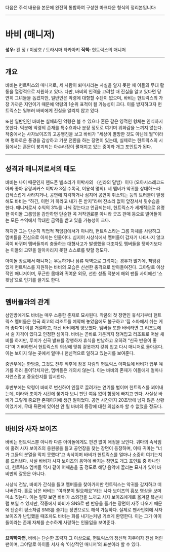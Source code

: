 다음은 주석 내용을 본문에 완전히 통합하여 구성한 마크다운 형식의 정리본입니다:

---

# 바비 (매니저)

**성우:** 켄 정 / 이상호 / 토라시마 타카아키
**직책:** 헌트릭스의 매니저

---

## 개요

바비는 헌트릭스의 매니저로, 세 사람이 퇴마사라는 사실을 알지 못한 채 이들의 무대 활동을 열정적으로 지원하고 있다. 다만, 바비의 인격을 고려할 때 진실을 알고 있다면 당연히 그녀들을 돕겠지만, 일반인은 악령에 대항할 수단이 없으며, 바비는 헌트릭스의 가장 가까운 지인이기 때문에 악령의 1순위 표적이 될 가능성이 크다. 이를 방지하고자 헌트릭스는 일부러 바비에게 진실을 알리지 않고 있다.

또한 일반인인 바비는 실체화된 악령은 볼 수 있으나 혼문 같은 영적인 형체는 인식하지 못한다. 덕분에 악령의 존재를 특수효과나 분장 정도로 여기며 위화감을 느끼지 않는다. 작중에서는 사자보이즈의 고공행진을 보고 바비가 "세상이 멸망한 것도 아닌데 뭘"이라며 평화로운 풍경을 감상하고 기분 전환을 하는 장면이 있는데, 실제로는 헌트릭스의 시점에서는 혼문이 붕괴되는 아수라장이 펼쳐지고 있는 중이라 개그 포인트가 된다.

---

## 성격과 매니저로서의 태도

바비는 나이 때문인지 핸드폰 벨소리가 이박사의 〈신라의 달밤〉이다 (오아시스레코드 아싸 좋아 유랑써커스 이박사 3집 수록곡, 이용석 명의). 세 멤버가 악귀를 상대하느라 갑작스럽게 사라지거나, 공연에 지각하거나 심지어 공연이 취소되는 등의 트러블이 발생해도 바비는 “하긴, 이런 거 하라고 내가 돈 받지”라며 잔소리 없이 앞장서서 뒷수습을 한다. 매니저로서 수익의 3%를 나눠 갖는다고 언급되는데, 헌트릭스가 세계적으로 유명한 아이돌 그룹임을 감안하면 단순한 곡 저작권료뿐 아니라 굿즈 판매 등으로 벌어들이는 모든 수익에서 막대한 금액을 받고 있을 가능성이 크다.

하지만 그는 단순히 직업적 책임감에서가 아니라, 헌트릭스라는 그룹 자체를 사랑하고 멤버들을 진심으로 아끼는 인물이다. 심지어 시상식에서 멤버들이 갑자기 나타나지 않고 곡이 바뀌며 멤버들끼리 충돌하는 대형사고가 발생했을 때조차도 멤버들을 탓하기보다는 이들의 고민을 알아차리지 못한 스스로를 탓할 정도다.

아이돌 장르에서 매니저는 무능하거나 삼류 악역으로 그려지는 경우가 많기에, 책임감 있게 헌트릭스를 지원하는 바비의 모습은 신선한 충격으로 받아들여진다. 그야말로 이상적인 매니저이며, 푸근한 몸매와 귀여운 외모, 선한 성품 덕분에 해외 팬들 사이에선 ‘스윗남’으로 인기를 끌기도 한다.

---

## 멤버들과의 관계

삼인방에게도 바비는 매우 소중한 존재로 묘사된다. 작품의 첫 장면인 휴식기부터 헌트릭스 멤버들은 한국 최고의 리조트를 예약해 놓았음에도 불구하고 ‘집 소파에서 쉬는 게 더 좋다’며 이를 거절하고, 대신 바비에게 양보했다. 멤버들 또한 바비라면 그 리조트에서 쉴 자격이 있다고 인정한 셈이다. 바비는 곧바로 가운까지 챙겨입고 리조트로 떠날 채비를 하지만, 루미가 신곡 발표를 강행하자 휴식을 반납하고 오히려 “신곡 반응이 좋다”며 기뻐하면서 헌트릭스의 의상에 맞춰 겉옷까지 갖춰 입고 다시 매니저로 돌아온다. 이는 보이지 않는 곳에서 얼마나 헌신적으로 일하고 있는지를 보여준다.

중반부에는 한밤중, 그것도 전투 직후에 잠옷 차림의 헌트릭스 아파트에 바비가 업무 얘기를 하러 들이닥치지만, 멤버들은 개의치 않는다. 이는 바비의 존재가 이들에게 얼마나 자연스럽고 중요한지를 암시한다.

후반부에는 악령이 바비로 변신하여 인질로 끌려가는 연기를 벌이며 헌트릭스를 꾀어내는데, 미라와 조이가 시간에 쫓기다 보니 판단 여유 없이 함정에 빠지고 만다. 사실상 바비가 그렇게 중요한 존재이기에 생긴 일이었다. 공연 시간까지 20초밖에 남지 않은 상황이었기에, 무대 뒤편에 있어선 안 될 바비의 등장에 대한 의심조차 할 수 없었을 정도다.

---

## 바비와 사자 보이즈

바비는 헌트릭스뿐 아니라 다른 아이돌에게도 편견 없이 애정을 보인다. 귀마의 속삭임에 홀려 사자 보이즈의 응원봉을 들고 공연장을 찾는 장면이 등장하며, 이때 귀마는 “너가 그들의 분열을 막지 못했다”고 속삭이며 바비가 헌트릭스를 얼마나 소중히 여기는지를 드러낸다. 사실 바비가 사자 보이즈의 음악에 빠지는 장면도 개그 포인트 중 하나인데, 헌트릭스 멤버들 역시 같이 어깨춤을 출 정도로 해당 음악에 끌리는 묘사가 있어 바비만의 잘못은 아니다.

시상식 전날, 바비가 간식을 들고 멤버들을 찾아가지만 헌트릭스는 악귀를 감지하고 떠나버린다. 홀로 남은 바비는 “여러분이 필요해요”라는 사자 보이즈의 홍보 영상을 보며 미소 짓는다. 이는 얼핏 보면 바비가 소외감을 느끼고 사자 보이즈에게로 옮겨갈 복선처럼 보일 수 있지만, 작중에서 바비가 SNS로 팬 반응을 즐기는 장면이 자주 나오기 때문에 단순히 평소처럼 SNS를 즐기는 장면으로도 해석 가능하다. 실제로 팬사인회에 사자 보이즈가 난입했을 때조차도 바비는 화를 내기는커녕 기쁘게 환영한다. 이는 그가 아이돌이라는 존재 자체를 순수하게 사랑하는 인물임을 보여준다.

---

**요약하자면**, 바비는 단순한 조력자 그 이상으로, 헌트릭스의 정신적 지주이자 진심 어린 팬이며, 그야말로 아이돌 서사 속 ‘이상적인 매니저’의 표본이라 할 수 있다.
